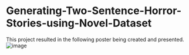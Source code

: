 # Generating-Two-Sentence-Horror-Stories-using-Novel-Dataset
This project resulted in the following poster being created and presented.
![image](https://user-images.githubusercontent.com/34993121/208233265-78709e3d-6d81-4892-b597-b8bdc533569b.png)
